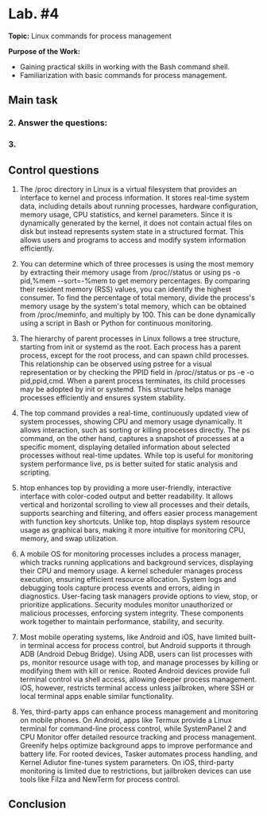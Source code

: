 # Lab. #4

**Topic:** Linux commands for process management


**Purpose of the Work:**
- Gaining practical skills in working with the Bash command shell.
- Familiarization with basic commands for process management.

## Main task

### 2. Answer the questions:

### 3.

## Control questions

1. The /proc directory in Linux is a virtual filesystem that provides an interface to kernel and process information. It stores real-time system data, including details about running processes, hardware configuration, memory usage, CPU statistics, and kernel parameters. Since it is dynamically generated by the kernel, it does not contain actual files on disk but instead represents system state in a structured format. This allows users and programs to access and modify system information efficiently.

2. You can determine which of three processes is using the most memory by extracting their memory usage from /proc/<PID>/status or using ps -o pid,%mem --sort=-%mem to get memory percentages. By comparing their resident memory (RSS) values, you can identify the highest consumer. To find the percentage of total memory, divide the process's memory usage by the system's total memory, which can be obtained from /proc/meminfo, and multiply by 100. This can be done dynamically using a script in Bash or Python for continuous monitoring.

3. The hierarchy of parent processes in Linux follows a tree structure, starting from init or systemd as the root. Each process has a parent process, except for the root process, and can spawn child processes. This relationship can be observed using pstree for a visual representation or by checking the PPID field in /proc/<PID>/status or ps -e -o pid,ppid,cmd. When a parent process terminates, its child processes may be adopted by init or systemd. This structure helps manage processes efficiently and ensures system stability.

4. The top command provides a real-time, continuously updated view of system processes, showing CPU and memory usage dynamically. It allows interaction, such as sorting or killing processes directly. The ps command, on the other hand, captures a snapshot of processes at a specific moment, displaying detailed information about selected processes without real-time updates. While top is useful for monitoring system performance live, ps is better suited for static analysis and scripting.

5. htop enhances top by providing a more user-friendly, interactive interface with color-coded output and better readability. It allows vertical and horizontal scrolling to view all processes and their details, supports searching and filtering, and offers easier process management with function key shortcuts. Unlike top, htop displays system resource usage as graphical bars, making it more intuitive for monitoring CPU, memory, and swap utilization.

6. A mobile OS for monitoring processes includes a process manager, which tracks running applications and background services, displaying their CPU and memory usage. A kernel scheduler manages process execution, ensuring efficient resource allocation. System logs and debugging tools capture process events and errors, aiding in diagnostics. User-facing task managers provide options to view, stop, or prioritize applications. Security modules monitor unauthorized or malicious processes, enforcing system integrity. These components work together to maintain performance, stability, and security.

7. Most mobile operating systems, like Android and iOS, have limited built-in terminal access for process control, but Android supports it through ADB (Android Debug Bridge). Using ADB, users can list processes with ps, monitor resource usage with top, and manage processes by killing or modifying them with kill or renice. Rooted Android devices provide full terminal control via shell access, allowing deeper process management. iOS, however, restricts terminal access unless jailbroken, where SSH or local terminal apps enable similar functionality.

8. Yes, third-party apps can enhance process management and monitoring on mobile phones. On Android, apps like Termux provide a Linux terminal for command-line process control, while SystemPanel 2 and CPU Monitor offer detailed resource tracking and process management. Greenify helps optimize background apps to improve performance and battery life. For rooted devices, Tasker automates process handling, and Kernel Adiutor fine-tunes system parameters. On iOS, third-party monitoring is limited due to restrictions, but jailbroken devices can use tools like Filza and NewTerm for process control.

## Conclusion
